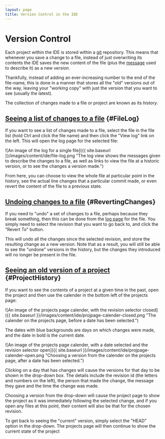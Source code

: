 ```yaml
---
layout: page
title: Version Control in the IDE
---
```


[wikipedia-git]: https://en.wikipedia.org/wiki/Git_%28software%29

Version Control
===============

Each project within the IDE is stored within a [git][wikipedia-git] repository.
This means that whenever you save a change to a file,
instead of just overwriting its contents the IDE saves the new content of the file
(plus the [message](/docs/IDE/good_commit_messages) used to describe it)
as a new _version_.

Thankfully, instead of adding an ever-increasing number to the end of the file-name,
this is done in a manner that stores all the "old" versions out of the way,
leaving your "working copy" with just the version that you want to see (usually the latest).

The collection of changes made to a file or project are known as its _history_.

[Seeing a list of changes to a file](#FileLog) {#FileLog}
----------------------------------

If you want to see a list of changes made to a file,
select the file in the file list (hold Ctrl and click the file name)
and then click the "View log" link on the left.
This will open the log page for the selected file:

![An image of the log for a single file]({{ site.baseurl }}/images/content/ide/file-log.png
 "The log view shows the messages given to describe the changes to a file,
  as well as links to view the file at a historic version, or to see the changes a version made.")

From here, you can choose to view the whole file at particular point in the history,
see the actual line changes that a particular commit made,
or even revert the content of the file to a previous state.

[Undoing changes to a file](#RevertingChanges) {#RevertingChanges}
-------------------------

If you need to "undo" a set of changes to a file, perhaps because they break something,
then this can be done from the [log page](#FileLog) for the file.
You simply need to select the revision that you want to go back to,
and click the "Revert To" button.

This will undo all the changes since the selected revision, and store the
resulting change as a new version.
Note that as a result, you will still be able to see the "undone" versions
in the history, but the changes they introduced will no longer be present in the file.

[Seeing an old version of a project](#ProjectHistory) {#ProjectHistory}
----------------------------------

If you want to see the contents of a project at a given time in the past,
open the project and then use the calender in the bottom left of the projects page:

![An image of the projects page calender,
  with the revision selector closed]({{ site.baseurl }}/images/content/ide/projpage-calender-closed.png
 "The calender on the projects page, before a date has been selected.")

The dates with blue backgrounds are days on which changes were made,
and the date in bold is the current date.

![An image of the projects page calender,
  with a date selected and the revision selector open]({{ site.baseurl }}/images/content/ide/projpage-calender-open.png
 "Choosing a version from the calender on the projects page, after a date has been selected.")

Clicking on a day that has changes will cause the versions for that day to be shown in the drop-down box.
The details include the revision id (the letters and numbers on the left),
the person that made the change, the message they gave and the time the change was made.

Choosing a version from the drop-down will cause the project page to show the project as it was immediately following the selected change,
and if you open any files at this point, their content will also be that for the chosen revision.

To get back to seeing the "current" version, simply select the "HEAD" option in the drop-down.
The projects page will then continue to show the current state of the project
